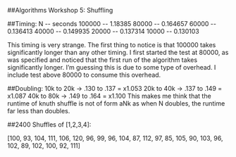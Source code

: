 ##Algorithms Workshop 5: Shuffling

##Timing:
       N -- seconds
  100000 -- 1.18385
   80000 -- 0.164657
   60000 -- 0.136413
   40000 -- 0.149935
   20000 -- 0.137314
   10000 -- 0.130103
    
This timing is very strange. The first thing to notice is that 100000 takes significantly longer than any other timing. I first started the test at 80000, as was specified and noticed that the first run of the algorithm takes significantly longer. I’m guessing this is due to some type of overhead. I include test above 80000 to consume this overhead.

##Doubling:
    10k to 20k → .130 to .137 = x1.053
20k to 40k → .137 to .149 = x1.087
40k to 80k → .149 to .164 = x1.100
This makes me think that the runtime of knuth shuffle is not of form aNk as when N doubles, the runtime far less than doubles.

##2400 Shuffles of [1,2,3,4]:

[100, 93, 104, 111, 106, 120, 96, 99, 96, 104, 87, 112, 97, 85, 105, 90, 103, 96, 102, 89, 102, 100, 92, 111]


 
